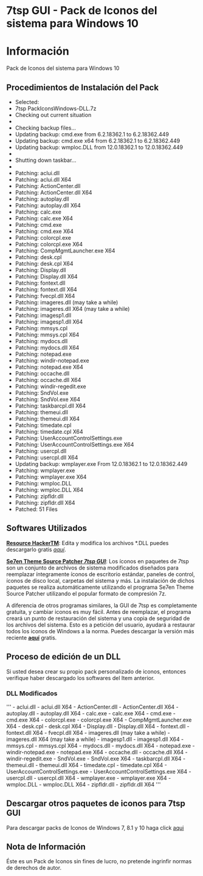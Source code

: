 # 7tsp GUI - Pack de Iconos del sistema para Windows 10
# Información
Pack de Iconos del sistema para Windows 10 
## Procedimientos de Instalación del Pack




 - Selected:
 - 7tsp PackIconsWindows-DLL.7z
 - Checking out current situation
 - 
 - Checking backup files...
 - Updating backup: cmd.exe from 6.2.18362.1 to 6.2.18362.449
 - Updating backup: cmd.exe x64 from 6.2.18362.1 to 6.2.18362.449
 - Updating backup: wmploc.DLL from 12.0.18362.1 to 12.0.18362.449
 - 
 - Shutting down taskbar...
 - 
 - Patching: aclui.dll
 - Patching: aclui.dll X64
 - Patching: ActionCenter.dll
 - Patching: ActionCenter.dll X64
 - Patching: autoplay.dll
 - Patching: autoplay.dll X64
 - Patching: calc.exe
 - Patching: calc.exe X64
 - Patching: cmd.exe
 - Patching: cmd.exe X64
 - Patching: colorcpl.exe
 - Patching: colorcpl.exe X64
 - Patching: CompMgmtLauncher.exe X64
 - Patching: desk.cpl
 - Patching: desk.cpl X64
 - Patching: Display.dll
 - Patching: Display.dll X64
 - Patching: fontext.dll
 - Patching: fontext.dll X64
 - Patching: fvecpl.dll X64
 - Patching: imageres.dll (may take a while)
 - Patching: imageres.dll X64 (may take a while)
 - Patching: imagesp1.dll
 - Patching: imagesp1.dll X64
 - Patching: mmsys.cpl
 - Patching: mmsys.cpl X64
 - Patching: mydocs.dll
 - Patching: mydocs.dll X64
 - Patching: notepad.exe
 - Patching: windir-notepad.exe
 - Patching: notepad.exe X64
 - Patching: occache.dll
 - Patching: occache.dll X64
 - Patching: windir-regedit.exe
 - Patching: SndVol.exe
 - Patching: SndVol.exe X64
 - Patching: taskbarcpl.dll X64
 - Patching: themeui.dll
 - Patching: themeui.dll X64
 - Patching: timedate.cpl
 - Patching: timedate.cpl X64
 - Patching: UserAccountControlSettings.exe
 - Patching: UserAccountControlSettings.exe X64
 - Patching: usercpl.dll
 - Patching: usercpl.dll X64
 - Updating backup: wmplayer.exe From 12.0.18362.1 to 12.0.18362.449
 - Patching: wmplayer.exe
 - Patching: wmplayer.exe X64
 - Patching: wmploc.DLL
 - Patching: wmploc.DLL X64
 - Patching: zipfldr.dll
 - Patching: zipfldr.dll X64
 - Patched: 51 Files






## Softwares Utilizados
**[Resource HackerTM](http://www.angusj.com/resourcehacker/)**: Edita y modifica los archivos \*.DLL puedes descargarlo gratis *[aquí](http://www.angusj.com/resourcehacker/reshacker_setup.exe)*.

**[Se7en Theme Source Patcher *7tsp GUI*]()**: Los íconos en paquetes de 7tsp son un conjunto de archivos de sistema modificados diseñados para reemplazar íntegramente íconos de escritorio estándar, paneles de control, íconos de disco local, carpetas del sistema y más. La instalación de dichos paquetes se realiza automáticamente utilizando el programa Se7en Theme Source Patcher utilizando el popular formato de compresión 7z.

A diferencia de otros programas similares, la GUI de 7tsp es completamente gratuita, y cambiar iconos es muy fácil. Antes de reemplazar, el programa creará un punto de restauración del sistema y una copia de seguridad de los archivos del sistema. Esto es a petición del usuario, ayudará a restaurar todos los iconos de Windows a la norma.
Puedes descargar la versión más reciente **[aquí](https://7themes.su/prog/7tsp_GUI_v0.4_B-2015-.rar)** gratis.

## Proceso de edición de un DLL
Si usted desea crear su propio pack personalizado de iconos, entonces verifique haber descargado los softwares del Item anterior.

### DLL Modificados 
'''
    - aclui.dll
    - aclui.dll X64
    - ActionCenter.dll
    - ActionCenter.dll X64
    - autoplay.dll
    - autoplay.dll X64
    - calc.exe
    - calc.exe X64
    - cmd.exe
    - cmd.exe X64
    - colorcpl.exe
    - colorcpl.exe X64
    - CompMgmtLauncher.exe X64
    - desk.cpl
    - desk.cpl X64
    - Display.dll
    - Display.dll X64
    - fontext.dll
    - fontext.dll X64
    - fvecpl.dll X64
    - imageres.dll (may take a while)
    - imageres.dll X64 (may take a while)
    - imagesp1.dll
    - imagesp1.dll X64
    - mmsys.cpl
    - mmsys.cpl X64
    - mydocs.dll
    - mydocs.dll X64
    - notepad.exe
    - windir-notepad.exe
    - notepad.exe X64
    - occache.dll
    - occache.dll X64
    - windir-regedit.exe
    - SndVol.exe
    - SndVol.exe X64
    - taskbarcpl.dll X64
    - themeui.dll
    - themeui.dll X64
    - timedate.cpl
    - timedate.cpl X64
    - UserAccountControlSettings.exe
    - UserAccountControlSettings.exe X64
    - usercpl.dll
    - usercpl.dll X64
    - wmplayer.exe
    - wmplayer.exe X64
    - wmploc.DLL
    - wmploc.DLL X64
    - zipfldr.dll
    - zipfldr.dll X64
'''

## Descargar otros paquetes de iconos para 7tsp GUI
Para descargar packs de Iconos de Windows 7, 8.1 y 10 haga click [aqui](https://7themes.su/stuff/ikons_for_windows/7tsp_iconpacks/4)

## Nota de Información
Éste es un Pack de Iconos sin fines de lucro, no pretende ingrinfir normas de derechos de autor.